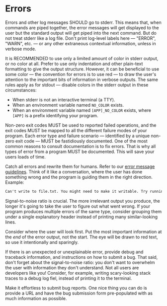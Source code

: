 # Errors

Errors and other log messages SHOULD go to stderr. This means that, when commands are piped together, the error messages will get displayed to the user but the standard output will get piped into the next command. But do not treat stderr like a log file. Don't print log-level labels here — "ERROR", "WARN", etc. — or any other extraneous contextual information, unless in verbose mode.

It is RECOMMENDED to use only a limited amount of color in stderr output, or no color at all. Prefer to use only indentation and other plain-text formatting to give the output structure. However, it can be beneficial to use some color — the convention for errors is to use red — to draw the user's attention to the important bits of information in verbose outputs. The same rules apply as for stdout — disable colors in the stderr output in these circumstances:

- When stderr is not an interactive terminal (a TTY).
- When an environment variable named `NO_COLOR` exists.
- When an environment variable named `[APP]_NO_COLOR` exists, where `[APP]` is a prefix identifying your program. 

Non-zero exit codes MUST be used to reported failed operations, and the exit codes MUST be mapped to all the different failure modes of your program. Each error type and failure scenario — identified by a unique non-zero exit code — MUST be fastidiously documented. One of the most common reasons to consult documentation is to fix errors. That is why all types of error from a program MUST be documented. This will save your users loads of time.

Catch all errors and rewrite them for humans. Refer to our [error message guidelines](/standards/text/errors). Think of it like a conversation, where the user has done something wrong and the program is guiding them in the right direction. Example: 

```txt
Can't write to file.txt. You might need to make it writable. Try running 'chmod +w file.txt'.
```

Signal-to-noise ratio is crucial. The more irrelevant output you produce, the longer it's going to take the user to figure out what went wrong. If your program produces multiple errors of the same type, consider grouping them under a single explanatory header instead of printing many similar-looking lines.

Consider where the user will look first. Put the most important information at the _end_ of the error output, not the start. The eye will be drawn to red text, so use it intentionally and sparingly.

If there is an unexpected or unexplainable error, provide debug and traceback information, and instructions on how to submit a bug. That said, don't forget about the signal-to-noise ratio: you don't want to overwhelm the user with information they don't understand. Not all users are developers like you! Consider, for example, writing scary-looking stack traces to a debug log fiel, instead of printing it to the terminal.

Make it effortless to submit bug reports. One nice thing you can do is provide a URL and have the bug submission form pre-populated with as much information as possible.
